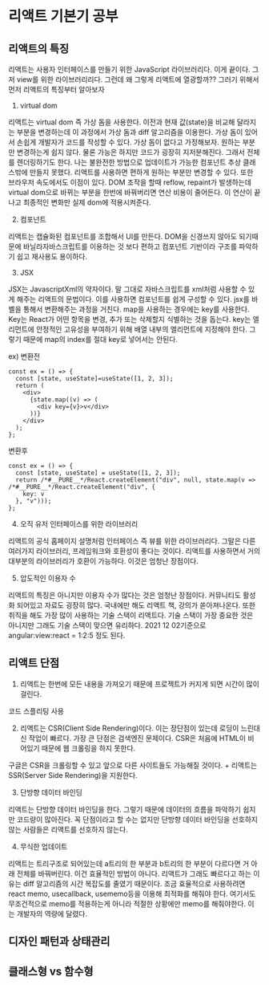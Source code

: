 # 리액트 기본기 공부

## 리액트의 특징

리액트는 사용자 인터페이스를 만들기 위한 JavaScript 라이브러리다. 이게 끝이다. 그저 view를 위한 라이브러리리다. 그런데 왜 그렇게 리액트에 열광할까?? 그러기 위해서 먼저 리액트의 특징부터 알아보자

1. virtual dom

리액트는 virtual dom 즉 가상 돔을 사용한다. 이전과 현재 값(state)을 비교해 달라지는 부분을 변경하는데 이 과정에서 가상 돔과 diff 알고리즘을 이용한다. 가상 돔이 있어서 손쉽게 개발자가 코드를 작성할 수 있다. 가상 돔이 없다고 가정해보자. 원하는 부분만 변경하는게 쉽지 않다. 물론 가능은 하지만 코드가 굉장히 지저분해진다. 그래서 전체를 렌더링하기도 한다. 나는 불완전한 방법으로 업데이트가 가능한 컴포넌트 추상 클래스밖에 만들지 못했다. 리액트를 사용하면 편하게 원하는 부분만 변경할 수 있다. 또한 브라우저 속도에서도 이점이 있다. DOM 조작을 할때 reflow, repaint가 발생하는데 virtual dom으로 바뀌는 부분을 한번에 바꿔버리면 연산 비용이 줄어든다. 이 연산이 끝나고 최종적인 변화만 실제 dom에 적용시켜준다.

2. 컴포넌트

리액트는 캡슐화된 컴포넌트를 조합해서 UI를 만든다. DOM을 신경쓰지 않아도 되기때문에 바닐라자바스크립트를 이용하는 것 보다 편하고 컴포넌트 기반이라 구조를 파악하기 쉽고 재사용도 용이하다.

3. JSX

JSX는 JavascriptXml의 약자이다. 말 그대로 자바스크립트를 xml처럼 사용할 수 있게 해주는 리액트의 문법이다. 이를 사용하면 컴포넌트를 쉽게 구성할 수 있다. jsx를 바벨을 통해서 변환해주는 과정을 거친다. map을 사용하는 경우에는 key를 사용한다. Key는 React가 어떤 항목을 변경, 추가 또는 삭제할지 식별하는 것을 돕는다. key는 엘리먼트에 안정적인 고유성을 부여하기 위해 배열 내부의 엘리먼트에 지정해야 한다. 그렇기 때문에 map의 index를 절대 key로 넣어서는 안된다.

ex)
변환전

```
const ex = () => {
  const [state, useState]=useState([1, 2, 3]);
  return (
    <div>
      {state.map((v) => (
        <div key={v}>v</div>
      ))}
    </div>
  );
};
```

변환후

```
const ex = () => {
  const [state, useState] = useState([1, 2, 3]);
  return /*#__PURE__*/React.createElement("div", null, state.map(v => /*#__PURE__*/React.createElement("div", {
    key: v
  }, "v")));
};
```

4. 오직 유저 인터페이스를 위한 라이브러리

리액트의 공식 홈페이지 설명처럼 인터페이스 즉 뷰를 위한 라이브러리다. 그말은 다른 여러가지 라이브러리, 프레임워크와 호환성이 좋다는 것이다. 리액트를 사용하면서 거의 대부분의 라이브러리가 호환이 가능하다. 이것은 엄청난 장점이다.

5. 압도적인 이용자 수

리액트의 특징은 아니지만 이용자 수가 많다는 것은 엄청난 장점이다. 커뮤니티도 활성화 되어있고 자료도 굉장히 많다. 국내에만 해도 리액트 책, 강의가 쏟아져나온다. 또한 취직을 해도 가장 많이 사용하는 기술 스택이 리액트다. 기술 스택이 가장 중요한 것은 아니지만 그래도 기술 스택이 맞으면 유리하다. 2021 12 02기준으로 angular:view:react = 1:2:5 정도 된다.

## 리액트 단점

1. 리액트는 한번에 모든 내용을 가져오기 때문에 프로젝트가 커지게 되면 시간이 많이 걸린다.

코드 스플리팅 사용

2. 리액트는 CSR(Client Side Rendering)이다. 이는 장단점이 있는데 로딩이 느린대신 작업이 빠르다. 가장 큰 단점은 검색엔진 문제이다. CSR은 처음에 HTML이 비어있기 때문에 웹 크롤링을 하지 못한다.

구글은 CSR을 크롤링할 수 있고 앞으로 다른 사이트들도 가능해질 것이다. + 리액트는 SSR(Server Side Rendering)을 지원한다.

3. 단방향 데이터 바인딩

리액트는 단방향 데이터 바인딩을 한다. 그렇기 때문에 데이터의 흐름을 파악하기 쉽지만 코드량이 많아진다. 꼭 단점이라고 할 수는 없지만 단방향 데이터 바인딩을 선호하지 않는 사람들은 리액트를 선호하지 않는다.

4. 무식한 업데이트

리액트는 트리구조로 되어있는데 a트리의 한 부분과 b트리의 한 부분이 다르다면 거 아래 전체를 바꿔버린다. 이건 효율적인 방법이 아니다. 리액트가 그래도 빠르다고 하는 이유는 diff 알고리즘의 시간 복잡도를 줄였기 때문이다. 조금 효율적으로 사용하려면 react memo, usecallback, usememo등을 이용해 최적화를 해줘야 한다. 여기서도 무조건적으로 memo를 적용하는게 아니라 적절한 상황에만 memo를 해줘야한다. 이는 개발자의 역량에 달렸다.

## 디자인 패턴과 상태관리

## 클래스형 vs 함수형
